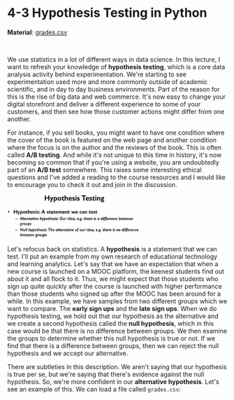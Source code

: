 # 4-3 Hypothesis Testing in Python

**Material**: [grades.csv](https://github.com/siyinghan/Notes/blob/master/Applied%20Data%20Science%20with%20Python%20(Coursera%20Specialization)/01%20Introduction%20to%20Data%20Science%20in%20Python/Material/cars.csv)

<br/>

We use statistics in a lot of different ways in data science. In this lecture, I want to refresh your knowledge of **hypothesis testing**, which is a core data analysis activity behind experimentation. We're starting to see experimentation used more and more commonly outside of academic scientific, and in day to day business environments. Part of the reason for this is the rise of big data and web commerce. It's now easy to change your digital storefront and deliver a different experience to some of your customers, and then see how those customer actions might differ from one another.

For instance, if you sell books, you might want to have one condition where the cover of the book is featured on the web page and another condition where the focus is on the author and the reviews of the book. This is often called **A/B testing**. And while it's not unique to this time in history, it's now becoming so common that if you're using a website, you are undoubtedly part of an **A/B test** somewhere. This raises some interesting ethical questions and I've added a reading to the course resources and I would like to encourage you to check it out and join in the discussion.

<img src='https://github.com/siyinghan/Notes/raw/master/Applied%20Data%20Science%20with%20Python%20(Coursera%20Specialization)/01%20Introduction%20to%20Data%20Science%20in%20Python/Image/086.png' alt='086' width='60%' />

Let's refocus back on statistics. A **hypothesis** is a statement that we can test. I'll put an example from my own research of educational technology and learning analytics. Let's say that we have an expectation that when a new course is launched on a MOOC platform, the keenest students find out about it and all flock to it. Thus, we might expect that those students who sign up quite quickly after the course is launched with higher performance than those students who signed up after the MOOC has been around for a while. In this example, we have samples from two different groups which we want to compare. The **early sign ups** and the **late sign ups**. When we do hypothesis testing, we hold out that our hypothesis as the alternative and we create a second hypothesis called the **null hypothesis**, which in this case would be that there is no difference between groups. We then examine the groups to determine whether this null hypothesis is true or not. If we find that there is a difference between groups, then we can reject the null hypothesis and we accept our alternative.

There are subtleties in this description. We aren't saying that our hypothesis is true per se, but we're saying that there's evidence against the null hypothesis. So, we're more confident in our **alternative hypothesis**. Let's see an example of this. We can load a file called `grades.csv`:

